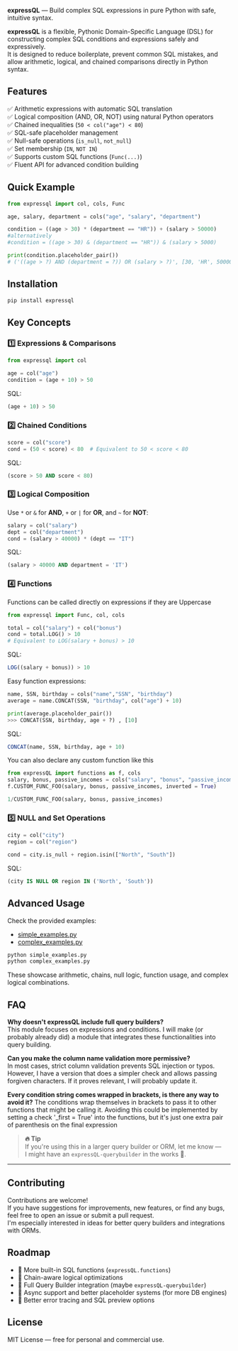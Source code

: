**expressQL** — Build complex SQL expressions in pure Python with safe, intuitive syntax.

**expressQL** is a flexible, Pythonic Domain-Specific Language (DSL) for constructing complex SQL conditions and expressions safely and expressively.  
It is designed to reduce boilerplate, prevent common SQL mistakes, and allow arithmetic, logical, and chained comparisons directly in Python syntax.

## Features

✅ Arithmetic expressions with automatic SQL translation  
✅ Logical composition (AND, OR, NOT) using natural Python operators  
✅ Chained inequalities (`50 < col("age") < 80`)  
✅ SQL-safe placeholder management  
✅ Null-safe operations (`is_null`, `not_null`)  
✅ Set membership (`IN`, `NOT IN`)  
✅ Supports custom SQL functions (`Func(...)`)  
✅ Fluent API for advanced condition building

## Quick Example

```python
from expressql import col, cols, Func

age, salary, department = cols("age", "salary", "department")

condition = ((age > 30) * (department == "HR")) + (salary > 50000)
#alternatively
#condition = ((age > 30) & (department == "HR")) & (salary > 5000)

print(condition.placeholder_pair())
# ('((age > ?) AND (department = ?)) OR (salary > ?)', [30, 'HR', 50000])
```

## Installation

```bash
pip install expressql
```

## Key Concepts

### 1️⃣ Expressions & Comparisons

```python
from expressql import col

age = col("age")
condition = (age + 10) > 50
```

SQL:
```sql
(age + 10) > 50
```

### 2️⃣ Chained Conditions

```python
score = col("score")
cond = (50 < score) < 80  # Equivalent to 50 < score < 80
```

SQL:
```sql
(score > 50 AND score < 80)
```

### 3️⃣ Logical Composition

Use `*` or `&` for **AND**, `+` or `|` for **OR**, and `~` for **NOT**:

```python
salary = col("salary")
dept = col("department")
cond = (salary > 40000) * (dept == "IT")
```

SQL:
```sql
(salary > 40000 AND department = 'IT')
```

### 4️⃣ Functions
Functions can be called directly on expressions if they are Uppercase

```python
from expressql import Func, col, cols

total = col("salary") + col("bonus")
cond = total.LOG() > 10
# Equivalent to LOG(salary + bonus) > 10
```

SQL:
```sql
LOG((salary + bonus)) > 10
```
Easy function expressions:
```python
name, SSN, birthday = cols("name","SSN", "birthday")
average = name.CONCAT(SSN, "birthday", col("age") + 10)

print(average.placeholder_pair())
>>> CONCAT(SSN, birthday, age + ?) , [10]
```
SQL:
```SQL
CONCAT(name, SSN, birthday, age + 10)
```

You can also declare any custom function like this 
```python
from expressQL import functions as f, cols
salary, bonus, passive_incomes = cols("salary", "bonus", "passive_incomes")
f.CUSTOM_FUNC_FOO(salary, bonus, passive_incomes, inverted = True)
```

```SQL
1/CUSTOM_FUNC_FOO(salary, bonus, passive_incomes)
```
### 5️⃣ NULL and Set Operations

```python
city = col("city")
region = col("region")

cond = city.is_null + region.isin(["North", "South"])
```

SQL:
```sql
(city IS NULL OR region IN ('North', 'South'))
```

## Advanced Usage

Check the provided examples:

- [simple_examples.py](./simple_examples.py)
- [complex_examples.py](./complex_examples.py)

```bash
python simple_examples.py
python complex_examples.py
```

These showcase arithmetic, chains, null logic, function usage, and complex logical combinations.

## FAQ

**Why doesn't expressQL include full query builders?**  
This module focuses on expressions and conditions. I will make (or probably already did) a module that integrates these functionalities into query building.

**Can you make the column name validation more permissive?**  
In most cases, strict column validation prevents SQL injection or typos. However, I have a version that does a simpler check and allows passing forgiven characters. If it proves relevant, I will probably update it.

**Every condition string comes wrapped in brackets, is there any way to avoid it?**
The conditions wrap themselves in brackets to pass it to other functions that might be calling it. Avoiding this could be implemented by setting a check '_first = True' into the functions, but it's just one extra pair of parenthesis on the final expression

> **🔥 Tip**  
> If you're using this in a larger query builder or ORM, let me know —  
> I might have an `expressQL-querybuilder` in the works 👀.

---

## Contributing

Contributions are welcome!  
If you have suggestions for improvements, new features, or find any bugs, feel free to open an issue or submit a pull request.  
I'm especially interested in ideas for better query builders and integrations with ORMs.

## Roadmap

- 📌 More built-in SQL functions (`expressQL.functions`)
- 📌 Chain-aware logical optimizations
- 📌 Full Query Builder integration (maybe `expressQL-querybuilder`)
- 📌 Async support and better placeholder systems (for more DB engines)
- 📌 Better error tracing and SQL preview options

## License

MIT License — free for personal and commercial use.